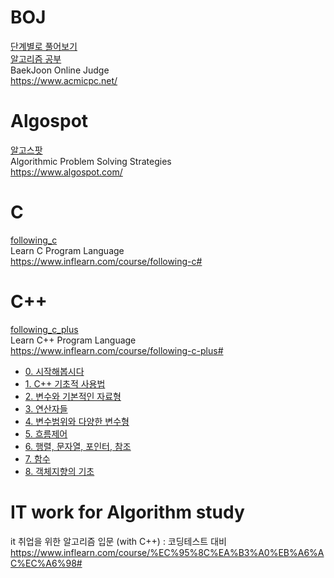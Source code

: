 # BOJ
[단계별로 풀어보기](https://github.com/hhhan0315/Algorithm/tree/master/%EB%8B%A8%EA%B3%84%EB%B3%84%EB%A1%9C%20%ED%92%80%EC%96%B4%EB%B3%B4%EA%B8%B0)<br>
[알고리즘 공부](https://github.com/hhhan0315/Algorithm/tree/master/%EC%95%8C%EA%B3%A0%EB%A6%AC%EC%A6%98%20%EA%B3%B5%EB%B6%80)<br>
BaekJoon Online Judge<br>
https://www.acmicpc.net/

# Algospot
[알고스팟](https://github.com/hhhan0315/Algorithm/tree/master/%EC%95%8C%EA%B3%A0%EC%8A%A4%ED%8C%9F)<br>
Algorithmic Problem Solving Strategies<br>
https://www.algospot.com/

# C
[following_c](https://github.com/hhhan0315/Algorithm/tree/master/following_c)<br>
Learn C Program Language<br>
https://www.inflearn.com/course/following-c#

# C++
[following_c_plus](https://github.com/hhhan0315/Algorithm/tree/master/following_c_plus)<br>
Learn C++ Program Language<br>
https://www.inflearn.com/course/following-c-plus#
- [0. 시작해봅시다](https://github.com/hhhan0315/Algorithm/blob/master/following_c_plus/0.md)
- [1. C++ 기초적 사용법](https://github.com/hhhan0315/Algorithm/blob/master/following_c_plus/1.md)
- [2. 변수와 기본적인 자료형](https://github.com/hhhan0315/Algorithm/blob/master/following_c_plus/2.md)
- [3. 연산자들](https://github.com/hhhan0315/Algorithm/blob/master/following_c_plus/3.md)
- [4. 변수범위와 다양한 변수형](https://github.com/hhhan0315/Algorithm/blob/master/following_c_plus/4.md)
- [5. 흐름제어](https://github.com/hhhan0315/Algorithm/blob/master/following_c_plus/5.md)
- [6. 행렬, 문자열, 포인터, 참조](https://github.com/hhhan0315/Algorithm/blob/master/following_c_plus/6.md)
- [7. 함수](https://github.com/hhhan0315/Algorithm/blob/master/following_c_plus/7.md)
- [8. 객체지향의 기초](https://github.com/hhhan0315/Algorithm/blob/master/following_c_plus/8.md)


# IT work for Algorithm study
it 취업을 위한 알고리즘 입문 (with C++) : 코딩테스트 대비 <br>
https://www.inflearn.com/course/%EC%95%8C%EA%B3%A0%EB%A6%AC%EC%A6%98#
